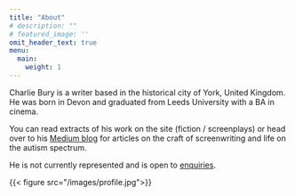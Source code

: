 ```yaml
---
title: "About"
# description: ""
# featured_image: ''
omit_header_text: true
menu:
  main:
    weight: 1
---
```


Charlie Bury is a writer based in the historical city of York, United Kingdom. He was born in Devon and graduated from Leeds University with a BA in cinema. 

You can read extracts of his work on the site (fiction / screenplays) or head over to his [Medium blog](https://medium.com/@CharlieBury) for articles on the craft of screenwriting and life on the autism spectrum. 

He is not currently represented and is open to [enquiries](https://www.charliebury.com/contact). 

{{< figure src="/images/profile.jpg">}}
